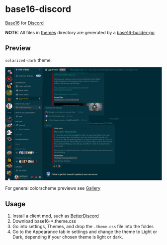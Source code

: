 # base16-discord

[Base16](https://github.com/tinted-theming/home?tab=readme-ov-file) for [Discord](https://discord.com/)

**NOTE:** All files in [themes](/themes) directory are generated by a [base16-builder-go](https://github.com/tinted-theming/base16-builder-go)

## Preview

`solarized-dark` theme:

![Screenshot](/screenshot.png)

For general colorscheme previews see [Gallery](https://tinted-theming.github.io/base16-gallery/)

## Usage

1. Install a client mod, such as [BetterDiscord](https://betterdiscord.app)
2. Download base16-*.theme.css
3. Go into settings, Themes, and drop the `.theme.css` file into the folder.
4. Go to the Appearance tab in settings and change the theme to Light or Dark,
   depending if your chosen theme is light or dark.
